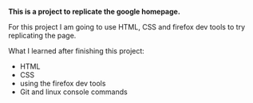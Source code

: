 **This is a project to replicate the google homepage.**

For this project I am going to use HTML, CSS and firefox dev tools to try replicating the page.

What I learned after finishing this project:
- HTML
- CSS
- using the firefox dev tools
- Git and linux console commands
